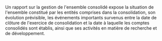 Un rapport sur la gestion de l'ensemble consolidé expose la situation de l'ensemble constitué par les entités
comprises dans la consolidation, son évolution prévisible, les événements importants survenus entre la date de
clôture de l'exercice de consolidation et la date à laquelle les comptes consolidés sont établis, ainsi que ses
activités en matière de recherche et de développement.